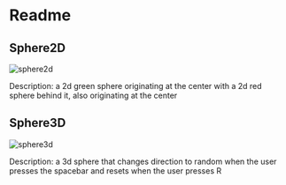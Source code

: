 
# Readme

## Sphere2D

![sphere2d](https://user-images.githubusercontent.com/78485605/132773039-5498d123-f74b-42a0-8043-33c135a5bc63.gif)

Description: a 2d green sphere originating at the center with a 2d red sphere behind it, also originating at the center

## Sphere3D

![sphere3d](https://user-images.githubusercontent.com/78485605/132773116-b02dafb5-cb59-4f35-a6d1-8ebd11f69165.gif)

Description: a 3d sphere that changes direction to random when the user presses the spacebar and resets when the user presses R
